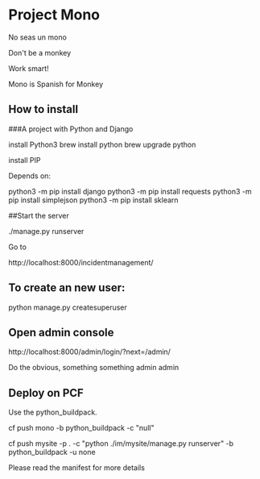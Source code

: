 # Project Mono

No seas un mono

Don't be a monkey

Work smart!

Mono is Spanish for Monkey

## How to install 
###A project with Python and Django

install Python3
brew install python
brew upgrade python

install PIP

Depends on:

python3 -m pip install django
python3 -m pip install requests
python3 -m pip install simplejson
python3 -m pip install sklearn

##Start the server

./manage.py runserver

Go to

http://localhost:8000/incidentmanagement/

## To create an new user:

python manage.py createsuperuser

## Open admin console

http://localhost:8000/admin/login/?next=/admin/

Do the obvious, something something
admin
admin


## Deploy on PCF

Use the python_buildpack. 

cf push mono -b python_buildpack -c "null"

cf push mysite -p . -c "python ./im/mysite/manage.py runserver" -b python_buildpack -u none

Please read the manifest for more details

